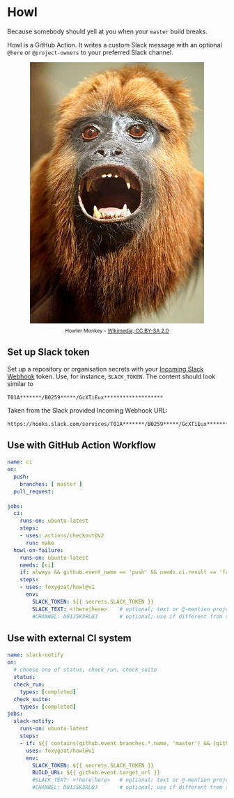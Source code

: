 # Howl

Because somebody should yell at you when your `master` build breaks.

Howl is a GitHub Action. It writes a custom Slack message with an
optional `@here` or `@project-owners` to your preferred Slack channel.

<div style="text-align:center;width:100%">
	<img src="howler.jpeg" alt="Howler Monkey"/>
	<br/>
	<sub>Howler Monkey -
		<a href="https://commons.wikimedia.org/wiki/File:DSC09108_-_Guyanan_Red_Howler_Monkey_(36384553204).jpg">
			Wikimedia, CC BY-SA 2.0
		</a>
	</sub>
</div>

## Set up Slack token

Set up a repository or organisation secrets with your [Incoming Slack
Webhook] token. Use, for instance, `SLACK_TOKEN`. The content should
look similar to

	T01A*******/B0259*****/GcXTiEux*******************

Taken from the Slack provided Incoming Webhook URL:

	https://hooks.slack.com/services/T01A*******/B0259*****/GcXTiEux*******************

[Incoming Slack Webhook]: https://slack.com/intl/en-au/help/articles/115005265063-Incoming-webhooks-for-Slack

## Use with GitHub Action Workflow

```yaml
name: ci
on:
  push:
    branches: [ master ]
  pull_request:

jobs:
  ci:
    runs-on: ubuntu-latest
    steps:
    - uses: actions/checkout@v2
      run: make
  howl-on-failure:
    runs-on: ubuntu-latest
    needs: [ci]
    if: always && github.event_name == 'push' && needs.ci.result == 'failure'
    steps:
    - uses: foxygoat/howl@v1
      env:
        SLACK_TOKEN: ${{ secrets.SLACK_TOKEN }}
        SLACK_TEXT: <!here|here>    # optional; text or @-mention project owners by slack member ID, e.g. <@U0LAN0Z89>
        #CHANNEL: D01J5K3RLQJ       # optional; use if different from slack webhook setup, take from channel URL
```

## Use with external CI system

```yaml
name: slack-notify
on:
  # choose one of status, check_run, check_suite
  status:
  check_run:
    types: [completed]
  check_suite:
    types: [completed]
jobs:
  slack-notify:
    runs-on: ubuntu-latest
    steps:
    - if: ${{ contains(github.event.branches.*.name, 'master') && (github.event.state == 'failure' || github.event.state == 'error')}}
      uses: foxygoat/howl@v1
      env:
        SLACK_TOKEN: ${{ secrets.SLACK_TOKEN }}
        BUILD_URL: ${{ github.event.target_url }}
        #SLACK_TEXT: <!here|here>   # optional; text or @-mention project owners by slack member ID, e.g. <@U0LAN0Z89>
        #CHANNEL: D01J5K3RLQJ       # optional; use if different from slack webhook setup, take from channel URL
```
